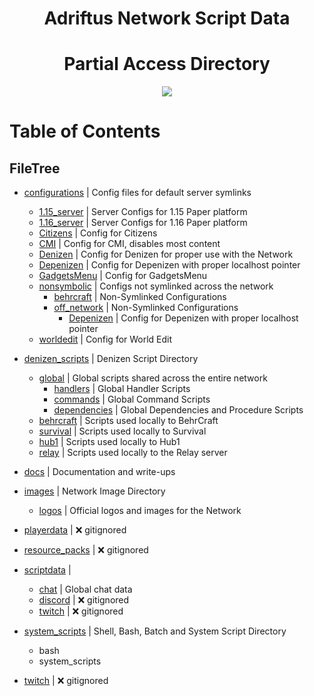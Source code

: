 <p>
    <h1 align=center> 
        Adriftus Network Script Data
    </h2>
    <h1 align=center> 
        Partial Access Directory 
    </h2>
</p>
<p align=center>
    <!--- Discord Activity ---->
    <a href=https://discord.gg/MjXemPr>
        <img src=https://img.shields.io/discord/481711026962694146?logo=discord>
    </a>
</p>
  
<!---
[![License](https://img.shields.io/github/license/AuroraInteractive/network-script-data.svg?logo=read-the-docs)](https://github.com/AuroraInteractive/network-script-data)
[![PayPal](https://img.shields.io/badge/Donate-PayPal-green.svg?logo=PayPal)](https://www.paypal.com/paypalme2/BearRiley)
[![DiscordActivity](https://img.shields.io/discord/481711026962694146?logo=discord)](https://discord.gg/4beFHHv)
[![Dynmap](https://img.shields.io/website?down_color=lightgrey&down_message=Offline&label=Dynmap&up_message=Online&url=http%3A%2F%2F76.119.243.194%3A8123%2Findex.html)](http://76.119.243.194:8123/index.html)
![Languages](https://img.shields.io/github/languages/count/AuroraInteractive/network-script-data)
[![Pulse](https://img.shields.io/github/commit-activity/m/AuroraInteractive/network-script-data)](https://github.com/AuroraInteractive/network-script-data/pulse)
[![FeatureRequests](https://img.shields.io/github/issues/AuroraInteractive/network-script-data/Feature&20Request?label=Feature%20Requests)](https://github.com/AuroraInteractive/network-script-data/issues?q=is%3Aopen+is%3Aissue+label%3A%22Feature+Request%22) --->


# Table of Contents
## FileTree

- [configurations](configurations) | Config files for default server symlinks
	- [1.15_server](configurations/1.15_server) | Server Configs for 1.15 Paper platform
	- [1.16_server](configurations/1.16_server) | Server Configs for 1.16 Paper platform
	- [Citizens](configurations/Citizens) | Config for Citizens
	- [CMI](configurations/CMI) | Config for CMI, disables most content
	- [Denizen](configurations/Denizen) | Config for Denizen for proper use with the Network
	- [Depenizen](configurations/Depenizen) | Config for Depenizen with proper localhost pointer
	- [GadgetsMenu](configurations/GadgetsMenu) | Config for GadgetsMenu
	- [nonsymbolic](configurations/nonsymbolic) | Configs not symlinked across the network
		- [behrcraft](configurations/nonsymbolic/behrcraft) | Non-Symlinked Configurations
		- [off_network](configurations/nonsymbolic/off_network) | Non-Symlinked Configurations
			- [Depenizen](configurations/nonsymbolic/Depenizen) | Config for Depenizen with proper localhost pointer
	- [worldedit](configurations/worldedit) | Config for World Edit

- [denizen_scripts](denizen_scripts) | Denizen Script Directory
	- [global](denizen_scripts/global) | Global scripts shared across the entire network
		- [handlers](denizen_scripts/global/handlers) | Global Handler Scripts
		- [commands](denizen_scripts/global/commands) | Global Command Scripts
		- [dependencies](denizen_scripts/global/dependencies) | Global Dependencies and Procedure Scripts
	- [behrcraft](denizen_scripts/behrcraft) | Scripts used locally to BehrCraft
	- [survival](denizen_scripts/survival) | Scripts used locally to Survival
	- [hub1](denizen_scripts/hub1) | Scripts used locally to Hub1
	- [relay](denizen_scripts/relay) | Scripts used locally to the Relay server

- [docs](docs) | Documentation and write-ups

- [images](images) | Network Image Directory
    - [logos](images/logos) | Official logos and images for the Network

- [playerdata](playerdata) | :x: gitignored

- [resource_packs]() | :x: gitignored

- [scriptdata](scriptdata) | 
    - [chat](scriptdata/chat) | Global chat data
	- [discord]() | :x: gitignored
  - [twitch]() | :x: gitignored
	
- [system_scripts](system_scripts) | Shell, Bash, Batch and System Script Directory
	- bash
	- system_scripts
- [twitch](twitch) | :x: gitignored
